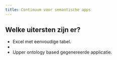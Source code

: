 ```yaml
---
title: Continuum voor semantische apps
---
```


##
## Welke uitersten zijn er?
- Excel met eenvoudige tabel.
- 
- Upper ontology based gegenereerde applicatie.
